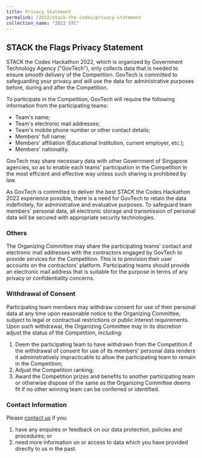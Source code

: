 ```yaml
---
title: Privacy Statement
permalink: /2022/stack-the-codes/privacy-statement
collection_name: "2022_STC"
---
```


## STACK the Flags Privacy Statement

STACK the Codes Hackathon 2022, which is organized by Government Technology Agency ("GovTech"), only collects data that is needed to ensure smooth delivery of the Competition.
GovTech is committed to safeguarding your privacy and will use the data for administrative purposes before, during and after the Competition.

To participate in the Competition, GovTech will require the following information from the participating teams:

* Team's name;
* Team's electronic mail addresses;
* Team's mobile phone number or other contact details;
* Members' full name;
* Members' affiliation (Educational Institution, current employer, etc.);
* Members' nationality.

GovTech may share necessary data with other Government of Singapore agencies, so as to enable each teams' participation in the Competition in the most efficient and effective way unless such sharing is prohibited by law.

As GovTech is committed to deliver the best STACK the Codes Hackathon 2022 experience possible, there is a need for GovTech to retain the data indefinitely, for administrative and evaluative purposes.
To safeguard team members' personal data, all electronic storage and transmission of personal data will be secured with appropriate security technologies.


### Others

The Organizing Committee may share the participating teams' contact and electronic mail addresses with the contractors engaged by GovTech to provide services for the Competition.
This is to provision their user accounts on the contractors' platform.
Participating teams should provide an electronic mail address that is suitable for the purpose in terms of any privacy or confidentiality concerns.


### Withdrawal of Consent

Participating team members may withdraw consent for use of their personal data at any time upon reasonable notice to the Organizing Committee, subject to legal or contractual restrictions or public interest requirements.
Upon such withdrawal, the Organizing Committee may in its discretion adjust the status of the Competition, including:

1. Deem the participating team to have withdrawn from the Competition if the withdrawal of consent for use of its members' personal data renders it administratively impracticable to allow the participating team to remain in the Competition;
2. Adjust the Competition ranking;
3. Award the Competition prizes and benefits to another participating team or otherwise dispose of the same as the Organizing Committee deems fit if no other winning team can be conferred or identified.


### Contact Information

Please [contact us](/2022/stack-the-codes/contact-us) if you:

1. have any enquires or feedback on our data protection, policies and procedures; or
2. need more information on or access to data which you have provided directly to us in the past.
